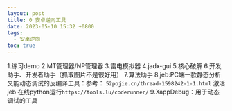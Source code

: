 ```yaml
---
layout: post
title: 0 安卓逆向工具
date: 2023-05-10 15:32 +0800
tags:
  - 安卓逆向
toc: true
---
```


1.练习demo
2.MT管理器/NP管理器
3.雷电模拟器
4.jadx-gui
5.核心破解
6.开发助手、开发者助手（抓取图片不是很好用）
7.算法助手
8.jeb:PC端一款静态分析又能动态调试的反编译工具：参考： `52pojie.cn/thread-1598242-1-1.html`
激活jeb 在线python运行`https://tools.lu/coderunner/`
9.XappDebug：用于动态调试的工具

